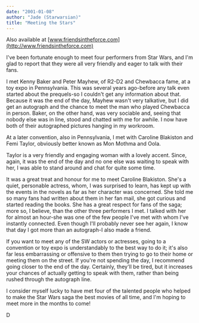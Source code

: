 ```yaml
---
date: "2001-01-08"
author: "Jade (Starwarsian)"
title: "Meeting the Stars"
---
```


Also available at [www.friendsintheforce.com](http://www.friendsintheforce.com)

I've been fortunate enough to meet four performers from Star Wars, and I'm glad to report that they were all very friendly and eager to talk with their fans.

I met Kenny Baker and Peter Mayhew, of R2-D2 and Chewbacca fame, at a toy expo in Pennsylvania. This was several years ago-before any talk even started about the prequels-so I couldn't get any information about that. Because it was the end of the day, Mayhew wasn't very talkative, but I did get an autograph and the chance to meet the man who played Chewbacca in person. Baker, on the other hand, was very sociable and, seeing that nobody else was in line, stood and chatted with me for awhile. I now have both of their autographed pictures hanging in my workroom.

At a later convention, also in Pennsylvania, I met with Caroline Blakiston and Femi Taylor, obviously better known as Mon Mothma and Oola.

Taylor is a very friendly and engaging woman with a lovely accent. Since, again, it was the end of the day and no one else was waiting to speak with her, I was able to stand around and chat for quite some time.

It was a great treat and honour for me to meet Caroline Blakiston. She's a quiet, personable actress, whom, I was surprised to learn, has kept up with the events in the novels as far as her character was concerned. She told me so many fans had written about them in her fan mail, she got curious and started reading the books. She has a great respect for fans of the saga; more so, I believe, than the other three performers I met. I talked with her for almost an hour-she was one of the few people I've met with whom I've instantly connected. Even though I'll probably never see her again, I know that day I got more than an autograph-I also made a friend.

If you want to meet any of the SW actors or actresses, going to a convention or toy expo is understandably to the best way to do it; it's also far less embarrassing or offensive to them then trying to go to their home or meeting them on the street. If you're not spending the day, I recommend going closer to the end of the day. Certainly, they'll be tired, but it increases your chances of actually getting to speak with them, rather than being rushed through the autograph line.

I consider myself lucky to have met four of the talented people who helped to make the Star Wars saga the best movies of all time, and I'm hoping to meet more in the months to come!

D
